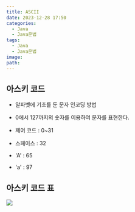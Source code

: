 ```yaml
---
title: ASCII
date: 2023-12-28 17:50
categories:
  - Java
  - Java문법
tags:
  - Java
  - Java문법
image: 
path:
---
```


## 아스키 코드
+ 알파벳에 기초를 둔 문자 인코딩 방법
+ 0에서 127까지의 숫자를 이용하여 문자를 표현한다.

+ 제어 코드 : 0~31
+ 스페이스 : 32
+ 'A' : 65
+ 'a' : 97

## 아스키 코드 표
![](/assets/img/IMG/TIL/ASCII.png)